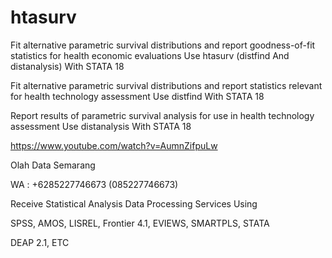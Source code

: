 # htasurv
Fit alternative parametric survival distributions and report goodness-of-fit statistics for health economic evaluations Use htasurv (distfind And distanalysis) With STATA 18

Fit alternative parametric survival distributions and report statistics relevant for health technology assessment Use distfind With STATA 18

Report results of parametric survival analysis for use in health technology assessment Use distanalysis With STATA 18

https://www.youtube.com/watch?v=AumnZifpuLw

Olah Data Semarang

WA : +6285227746673 (085227746673)

Receive Statistical Analysis Data Processing Services Using

SPSS, AMOS, LISREL, Frontier 4.1, EVIEWS, SMARTPLS, STATA

DEAP 2.1, ETC
